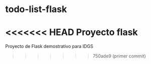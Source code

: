 # todo-list-flask
<<<<<<< HEAD
Proyecto flask 
=======
Proyecto de Flask demostrativo para IDGS
>>>>>>> 750ade9 (primer commit)
